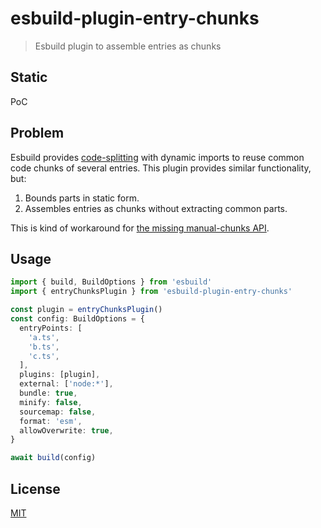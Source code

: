 # esbuild-plugin-entry-chunks
> Esbuild plugin to assemble entries as chunks

## Static
PoC

## Problem
Esbuild provides [code-splitting](https://esbuild.github.io/api/#splitting) with dynamic imports to reuse common code chunks of several entries. This plugin provides similar functionality, but:
1. Bounds parts in static form.
2. Assembles entries as chunks without extracting common parts.

This is kind of workaround for [the missing manual-chunks API](https://github.com/evanw/esbuild/issues/207).

## Usage
```ts
import { build, BuildOptions } from 'esbuild'
import { entryChunksPlugin } from 'esbuild-plugin-entry-chunks'

const plugin = entryChunksPlugin()
const config: BuildOptions = {
  entryPoints: [
    'a.ts',
    'b.ts',
    'c.ts',
  ],
  plugins: [plugin],
  external: ['node:*'],
  bundle: true,
  minify: false,
  sourcemap: false,
  format: 'esm',
  allowOverwrite: true,
}

await build(config)
```

## License
[MIT](./LICENSE)
